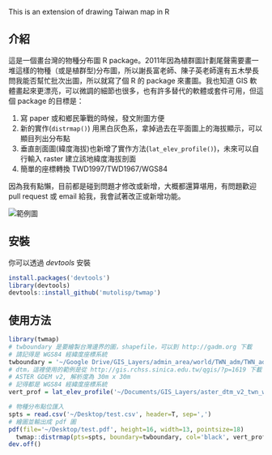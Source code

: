 This is an extension of drawing Taiwan map in R


## 介紹

這是一個畫台灣的物種分布圖 R package。2011年因為植群圖計劃尾聲需要畫一堆這樣的物種（或是植群型)分布圖，所以謝長富老師、陳子英老師還有五木學長問我能否幫忙批次出圖，所以就寫了個 R 的 package 來畫圖。我也知道 GIS 軟體畫起來更漂亮，可以微調的細節也很多，也有許多替代的軟體或套件可用，但這個 package 的目標是：

1. 寫 paper 或和鄉民筆戰的時候，發文附圖方便
2. 新的實作(```distrmap()```) 用黑白灰色系，拿掉過去在平面圖上的海拔顯示，可以顯目列出分布點
3. 垂直剖面圖(緯度海拔)也新增了實作方法(```lat_elev_profile()```)，未來可以自行輸入 raster 建立該地緯度海拔剖面
4. 簡單的座標轉換 TWD1997/TWD1967/WGS84

因為我有點懶，目前都是碰到問題才修改或新增，大概都還算堪用，有問題歡迎 pull request 或 email 給我，我會試著改正或新增功能。

![範例圖](https://github.com/mutolisp/twmap/blob/master/examples/twmap_distrmap.png)

## 安裝

你可以透過 _devtools_ 安裝

```R
install.packages('devtools')
library(devtools)
devtools::install_github('mutolisp/twmap')

```
## 使用方法
```R
library(twmap)
# twboundary 是要繪製台灣邊界的圖，shapefile，可以到 http://gadm.org 下載 
# 請記得是 WGS84 經緯度座標系統
twboundary = '~/Google Drive/GIS_Layers/admin_area/world/TWN_adm/TWN_adm0.shp'
# dtm，這裡使用的範例是從 http://gis.rchss.sinica.edu.tw/qgis/?p=1619 下載
# ASTER GDEM v2, 解析度為 30m x 30m
# 記得都是 WGS84 經緯度座標系統
vert_prof = lat_elev_profile('~/Documents/GIS_Layers/aster_dtm_v2_twn_wgs84.tif')

# 物種分布點位匯入
spts = read.csv('~/Desktop/test.csv', header=T, sep=',')
# 繪圖並輸出成 pdf 圖
pdf(file='~/Desktop/test.pdf', height=16, width=13, pointsize=18)
  twmap::distrmap(pts=spts, boundary=twboundary, col='black', vert_prof, pch=19, cex=0.1)
dev.off()

```
